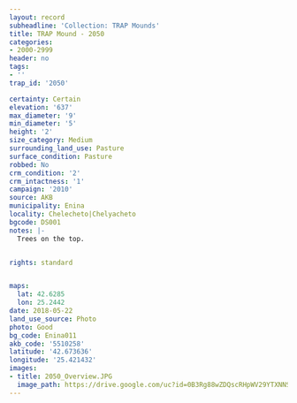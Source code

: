 ```yaml
---
layout: record
subheadline: 'Collection: TRAP Mounds'
title: TRAP Mound - 2050
categories:
- 2000-2999
header: no
tags:
- ''
trap_id: '2050'

certainty: Certain
elevation: '637'
max_diameter: '9'
min_diameter: '5'
height: '2'
size_category: Medium
surrounding_land_use: Pasture
surface_condition: Pasture
robbed: No
crm_condition: '2'
crm_intactness: '1'
campaign: '2010'
source: AKB
municipality: Enina
locality: Chelecheto|Chelyacheto
bgcode: DS001
notes: |-
  Trees on the top.


rights: standard


maps:
  lat: 42.6285
  lon: 25.2442
date: 2018-05-22
land_use_source: Photo
photo: Good
bg_code: Enina011
akb_code: '5510258'
latitude: '42.673636'
longitude: '25.421432'
images:
- title: 2050_Overview.JPG
  image_path: https://drive.google.com/uc?id=0B3Rg88wZDQscRHpWV29YTXNNSWM
---
```

